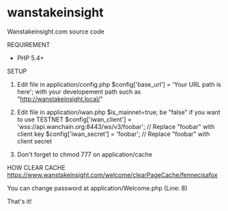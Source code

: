 # wanstakeinsight
Wanstakeinsight.com source code

REQUIREMENT
- PHP 5.4+

SETUP
1. Edit file in application/config.php
$config['base_url'] = 'Your URL path is here'; 
with your developement path such as "http://wanstakeinsight.local/"

2. Edit file in application/iwan.php
$is_mainnet=true; 
be "false" if you want to use TESTNET
$config['iwan_client'] = 'wss://api.wanchain.org:8443/ws/v3/foobar'; // Replace "foobar" with client key
$config['iwan_secret'] = 'foobar'; // Replace "foobar" with client secret

3. Don't forget to chmod 777 on application/cache

HOW CLEAR CACHE
https://www.wanstakeinsight.com/welcome/clearPageCache/fennecisafox

You can change password at application/Welcome.php (Line: 8)

That's it!